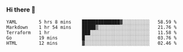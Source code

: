 ### Hi there 👋


<!--START_SECTION:waka-->
```text
YAML        5 hrs 8 mins    ██████████████▓░░░░░░░░░░   58.59 % 
Markdown    1 hr 54 mins    █████▒░░░░░░░░░░░░░░░░░░░   21.76 % 
Terraform   1 hr            ███░░░░░░░░░░░░░░░░░░░░░░   11.58 % 
Go          19 mins         █░░░░░░░░░░░░░░░░░░░░░░░░   03.76 % 
HTML        12 mins         ▓░░░░░░░░░░░░░░░░░░░░░░░░   02.46 % 
```
<!--END_SECTION:waka-->

<!--
**ssrahul96/ssrahul96** is a ✨ _special_ ✨ repository because its `README.md` (this file) appears on your GitHub profile.

Here are some ideas to get you started:

- 🔭 I’m currently working on ...
- 🌱 I’m currently learning ...
- 👯 I’m looking to collaborate on ...
- 🤔 I’m looking for help with ...
- 💬 Ask me about ...
- 📫 How to reach me: ...
- 😄 Pronouns: ...
- ⚡ Fun fact: ...
-->
